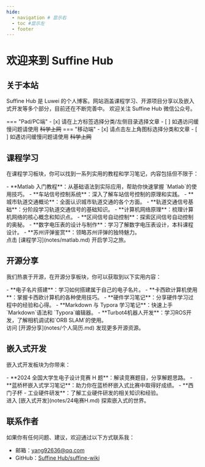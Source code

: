 ```yaml
---
hide:
  - navigation # 显示右
  - toc #显示左
  - footer
---
```


# 欢迎来到 Suffine Hub

## 关于本站
Suffine Hub 是 Luwei 的个人博客。网站涵盖课程学习、开源项目分享以及嵌入式开发等多个部分，目前还在不断完善中。
欢迎关注 Suffine Hub 微信公众号。

=== "Pad/PC端"
    - [x] 请在上方标签选择分类/左侧目录选择文章
    - [ ] 如遇访问缓慢问题请使用 ~~科学上网~~ 
=== "移动端"
    - [x] 请点击左上角图标选择分类和文章
    - [ ] 如遇访问缓慢问题请使用 ~~科学上网~~   

## 课程学习
在课程学习板块，你可以找到一系列实用的教程和学习笔记，内容包括但不限于：

<div class="grid cards" markdown>
- **Matlab 入门教程**：从基础语法到实际应用，帮助你快速掌握 `Matlab`的使用技巧。
- **车站信号控制系统**：深入了解车站信号控制的原理和实践。
- **城市轨道交通概论**：全面认识城市轨道交通的各个方面。
- **轨道交通信号基础**：分阶段学习轨道交通信号的基础知识。
- **计算机网络原理**：梳理计算机网络的核心概念和知识点。
- **区间信号自动控制**：探索区间信号自动控制的奥秘。
- **数字电压表的设计与制作**：学习了解数字电压表设计，本科课程设计。
- **苏州评弹鉴赏**：领略苏州评弹的独特魅力。
</div>
点击 [课程学习](notes/matlab.md) 开启学习之旅。

## 开源分享
我们热衷于开源，在开源分享板块，你可以获取到以下实用内容：
<div class="grid cards" markdown>
- **电子名片搭建**：学习如何搭建属于自己的电子名片。
- **卡西欧计算机使用**：掌握卡西欧计算机的各种使用技巧。
- **硬件学习笔记**：分享硬件学习过程中的经验和心得。
- **Markdown 与 Typora 学习笔记**：快速上手`Markdown`语法和 `Typora`编辑器。
- **Turbot4机器人开发**：学习ROS开发，了解相机调试和`ORB SLAM`的使用。
</div>
访问 [开源分享](notes/个人简历.md) 发现更多开源资源。

## 嵌入式开发
嵌入式开发板块为你带来：
<div class="grid cards" markdown>
- **2024 全国大学生电子设计竞赛 H 题**：解读竞赛题目，分享解题思路。
- **蓝桥杯嵌入式学习笔记**：助力你在蓝桥杯嵌入式比赛中取得好成绩。
- **西门子杯 - 工业硬件研发**：了解工业硬件研发的相关知识和经验。
</div>
进入 [嵌入式开发](notes/24电赛H.md) 探索嵌入式的世界。

## 联系作者
如果你有任何问题、建议，欢迎通过以下方式联系我：

- 邮箱：[yang92636@qq.com](mailto:yang92636@qq.com)
- GitHub：[Suffine Hub/suffine-wiki](https://github.com/weigo6/suffine-wiki)